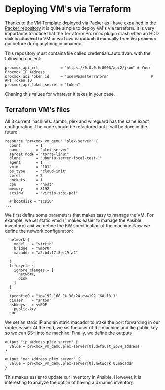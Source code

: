 # Deploying VM's via Terraform
Thanks to the VM Template deployed via Packer as I have explained [in the Packer repository](https://github.com/AntonioBriPerez/packer-proxmox-templates) it is quite simple to deploy VM's via terraform. 
It is very importante to notice that the Terraform Proxmox plugin crash when an HDD disk is attached to VM to we have to dettach it manually from the proxmox gui before doing anything in proxmox. 

This repository must containa  file called credentials.auto.tfvars with the following content: 
```hcl
proxmox_api_url          = "https://0.0.0.0:8006/api2/json" # Your Proxmox IP Address
proxmox_api_token_id     = "user@pam!terraform"                   # API Token ID
proxmox_api_token_secret = "token"
```
Chaning this values for whatever it takes in your case. 

## Terraform VM's files
All 3 current machines: samba, plex and wireguard has the same exact configuration. The code should be refactored but it will be done in the future. 

```hcl
resource "proxmox_vm_qemu" "plex-server" {
  count       = 1
  name        = "plex-server"
  target_node = "torre-linux"
  clone       = "ubuntu-server-focal-test-1"
  agent       = 1
  vmid        = "101"
  os_type     = "cloud-init"
  cores       = 2
  sockets     = 1
  cpu         = "host"
  memory      = 8192
  scsihw      = "virtio-scsi-pci"

  # bootdisk = "scsi0"
...
```
We first define some parameters that makes easy to manage the VM. For example, we set static vmid (it makes easier to manage the Ansible inventory) and we define the HW specification of the machine. Now we define the network configuration: 
```hcl
  network {
    model   = "virtio"
    bridge  = "vmbr0"
    macaddr = "a2:b4:17:8e:39:a4"

  }
  lifecycle {
    ignore_changes = [
      network,
      disk
    ]
  }

  ipconfig0 = "ip=192.168.18.38/24,gw=192.168.18.1"
  ciuser    = "anton"
  sshkeys   = <<EOF
    public-key
  EOF
```
We set an static IP and an static macaddr to make the port forwarding in our router easier. At the end, we set the user of the machine and the public key so we can SSH into de machine. Finally, we define the outputs: 

```hcl
output "ip_address_plex_server" {
  value = proxmox_vm_qemu.plex-server[0].default_ipv4_address
}

output "mac_address_plex_server" {
  value = proxmox_vm_qemu.plex-server[0].network.0.macaddr
}

```
This makes easier to update our inventory in Ansible. However, it is interesting to analyze the option of having a dynamic inventory. 